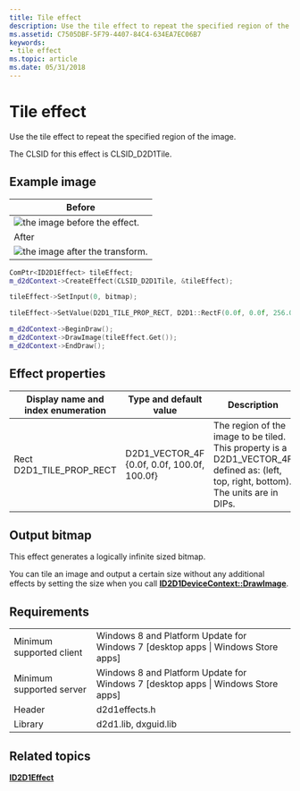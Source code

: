 ```yaml
---
title: Tile effect
description: Use the tile effect to repeat the specified region of the image.
ms.assetid: C7505DBF-5F79-4407-84C4-634EA7EC06B7
keywords:
- tile effect
ms.topic: article
ms.date: 05/31/2018
---
```


# Tile effect

Use the tile effect to repeat the specified region of the image.

The CLSID for this effect is CLSID\_D2D1Tile.

## Example image



| Before                                                     |
|------------------------------------------------------------|
| ![the image before the effect.](images/default-before.jpg) |
| After                                                      |
| ![the image after the transform.](images/9-tile.png)       |



 


```C++
ComPtr<ID2D1Effect> tileEffect;
m_d2dContext->CreateEffect(CLSID_D2D1Tile, &tileEffect);

tileEffect->SetInput(0, bitmap);

tileEffect->SetValue(D2D1_TILE_PROP_RECT, D2D1::RectF(0.0f, 0.0f, 256.0f, 192.0f));

m_d2dContext->BeginDraw();
m_d2dContext->DrawImage(tileEffect.Get());
m_d2dContext->EndDraw();
```



## Effect properties



| Display name and index enumeration                | Type and default value                                              | Description                                                                                                                                        |
|---------------------------------------------------|---------------------------------------------------------------------|----------------------------------------------------------------------------------------------------------------------------------------------------|
| Rect<br/> D2D1\_TILE\_PROP\_RECT<br/> | D2D1\_VECTOR\_4F<br/> {0.0f, 0.0f, 100.0f, 100.0f}<br/> | The region of the image to be tiled. This property is a D2D1\_VECTOR\_4F defined as: (left, top, right, bottom). The units are in DIPs.<br/> |



 

## Output bitmap

This effect generates a logically infinite sized bitmap.

You can tile an image and output a certain size without any additional effects by setting the size when you call [**ID2D1DeviceContext::DrawImage**](/windows/win32/api/d2d1_1/nf-d2d1_1-id2d1devicecontext-drawimage(id2d1image_constd2d1_point_2f_constd2d1_rect_f_d2d1_interpolation_mode_d2d1_composite_mode)).

## Requirements



|                          |                                                                                    |
|--------------------------|------------------------------------------------------------------------------------|
| Minimum supported client | Windows 8 and Platform Update for Windows 7 \[desktop apps \| Windows Store apps\] |
| Minimum supported server | Windows 8 and Platform Update for Windows 7 \[desktop apps \| Windows Store apps\] |
| Header                   | d2d1effects.h                                                                      |
| Library                  | d2d1.lib, dxguid.lib                                                               |



 

## Related topics

<dl> <dt>

[**ID2D1Effect**](/windows/win32/api/d2d1_1/nn-d2d1_1-id2d1effect)
</dt> </dl>

 

